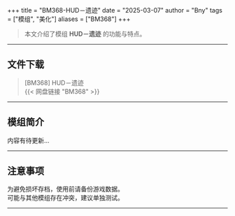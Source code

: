 +++
title = "BM368-HUD－遗迹"
date = "2025-03-07"
author = "Bny"
tags = ["模组", "美化"]
aliases = ["BM368"]
+++

> 本文介绍了模组 **HUD－遗迹** 的功能与特点。

---

## 文件下载

> [BM368] HUD－遗迹  
{{< 网盘链接 "BM368" >}}  

---

## 模组简介

>  
内容有待更新...  

---

## 注意事项

>  
为避免损坏存档，使用前请备份游戏数据。  
可能与其他模组存在冲突，建议单独测试。  

---


